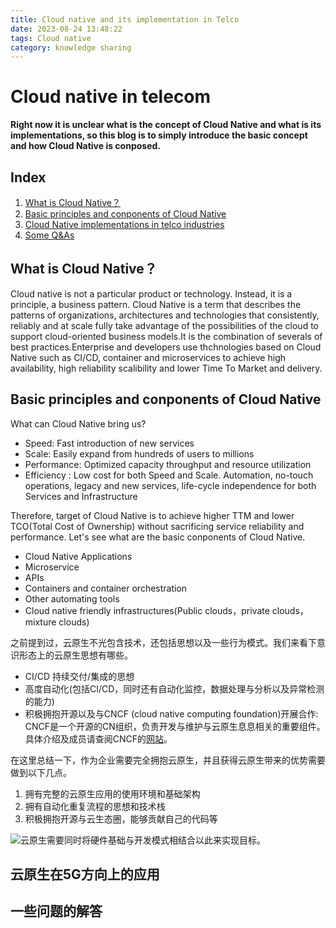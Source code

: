 ```yaml
---
title: Cloud native and its implementation in Telco
date: 2023-08-24 13:48:22
tags: Cloud native
category: knowledge sharing
---
```

# Cloud native in telecom 

**Right now it is unclear what is the concept of Cloud Native and what is its implementations, so this blog is to simply introduce the basic concept and how Cloud Native is conposed.**
## Index
1. [What is Cloud Native？](#what-is-cloud-native)
2. [Basic principles and conponents of Cloud Native](#云原生设计的基本思想与组件)
3. [Cloud Native implementations in telco industries](云原生在5G方向上的应用)
4. [Some Q&As](#一些问题的解答)



## What is Cloud Native？
Cloud native is not a particular product or technology. Instead, it is a principle, a business pattern. Cloud Native is a term that describes the patterns of organizations, architectures and technologies that consistently, reliably and at scale fully take advantage of the possibilities of the cloud to support cloud-oriented business models.It is the combination of severals of best practices.Enterprise and developers use thchnologies based on Cloud Native such as CI/CD, container and microservices to achieve high availability, high reliability scalibility and lower Time To Market and delivery.


## Basic principles and conponents of Cloud Native
What can Cloud Native bring us?
- Speed: Fast introduction of new services
- Scale: Easily expand from hundreds of users to millions
- Performance: Optimized capacity throughput and resource utilization
- Efficiency : Low cost for both Speed and Scale. Automation, no-touch operations, legacy and new services, life-cycle independence for both Services and
Infrastructure

Therefore, target of Cloud Native is to achieve higher TTM and lower TCO(Total Cost of Ownership) without sacrificing service reliability and performance. Let's see what are the basic conponents of Cloud Native.

- Cloud Native Applications
- Microservice
- APIs
- Containers and container orchestration
- Other automating tools
- Cloud native friendly infrastructures(Public clouds，private clouds，mixture clouds)

之前提到过，云原生不光包含技术，还包括思想以及一些行为模式。我们来看下意识形态上的云原生思想有哪些。
- CI/CD 持续交付/集成的思想
- 高度自动化(包括CI/CD，同时还有自动化监控，数据处理与分析以及异常检测的能力)
- 积极拥抱开源以及与CNCF (cloud native computing foundation)开展合作: CNCF是一个开源的CN组织，负责开发与维护与云原生息息相关的重要组件。具体介绍及成员请查阅CNCF的[网站](https://www.cncf.io/)。

在这里总结一下，作为企业需要完全拥抱云原生，并且获得云原生带来的优势需要做到以下几点。

1. 拥有完整的云原生应用的使用环境和基础架构
2. 拥有自动化重复流程的思想和技术栈
3. 积极拥抱开源与云生态圈，能够贡献自己的代码等

![云原生需要同时将硬件基础与开发模式相结合以此来实现目标。](https://s2.loli.net/2023/08/24/smOyHMjN7Q96wtl.png)


## 云原生在5G方向上的应用
## 一些问题的解答